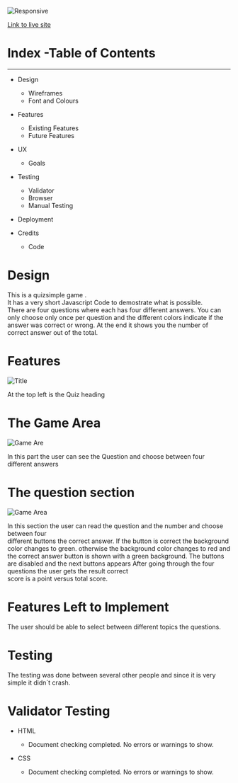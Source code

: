 ![Responsive](IMG-8199.jpg)


[Link to live site](https://charly1357.github.io/quizend)

# Index -Table of Contents

***

* Design

  * Wireframes
  * Font and Colours

* Features
  * Existing Features
  * Future Features
* UX
  * Goals
* Testing
  * Validator
  * Browser
  * Manual Testing
* Deployment

* Credits
  * Code

# Design
  
This is a quizsimple game .  
It has a very short Javascript Code to demostrate what is possible.  
There are four questions where each has four different answers.
You can only choose only once per question and the different
colors indicate if the answer was correct or wrong.
At the end it shows you the number of correct answer out of the total.

# Features


![Title](IMG-8204.jpg)

 At the top left is the Quiz heading

# The Game Area

![Game Are](IMG-8213.jpg)

In this part the user can see the Question and choose between
four different answers

# The question section

![Game Area](IMG-8212.jpg)

In this section the user can read the question
and the number  and choose between four  
different buttons the correct answer.
If the button is correct the background color changes to green.
otherwise  the background color changes to red and the correct
answer button is shown with a green background.
The buttons are disabled and the next buttons appears
After going through the four questions the user gets the result correct   
score is a point versus total score.  

# Features Left to Implement

The user should be able to select between different topics the questions.

# Testing

The testing was done between several other people and since it is very
simple it didn´t  crash.

# Validator Testing

* HTML
  * Document checking completed. No errors or warnings to show.
  
* CSS
  * Document checking completed. No errors or warnings to show.  
  